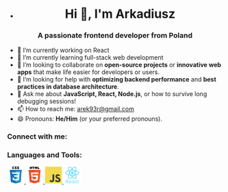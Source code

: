 - <h1 align="center">Hi 👋, I'm Arkadiusz</h1>
<h3 align="center">A passionate frontend developer from Poland</h3>


- 🔭 I’m currently working on React
- 🌱 I’m currently learning full-stack web development
- 👯 I’m looking to collaborate on **open-source projects** or **innovative web apps** that make life easier for developers or users.
- 🤔 I’m looking for help with **optimizing backend performance** and **best practices in database architecture**.
- 💬 Ask me about **JavaScript, React, Node.js**, or how to survive long debugging sessions!
- 📫 How to reach me: arek93r@gmail.com
- 😄 Pronouns: **He/Him** (or your preferred pronouns).



<h3 align="left">Connect with me:</h3>
<p align="left">
</p>

<h3 align="left">Languages and Tools:</h3>
<p align="left"> <a href="https://www.w3schools.com/css/" target="_blank" rel="noreferrer"> <img src="https://raw.githubusercontent.com/devicons/devicon/master/icons/css3/css3-original-wordmark.svg" alt="css3" width="40" height="40"/> </a> <a href="https://www.w3.org/html/" target="_blank" rel="noreferrer"> <img src="https://raw.githubusercontent.com/devicons/devicon/master/icons/html5/html5-original-wordmark.svg" alt="html5" width="40" height="40"/> </a> <a href="https://developer.mozilla.org/en-US/docs/Web/JavaScript" target="_blank" rel="noreferrer"> <img src="https://raw.githubusercontent.com/devicons/devicon/master/icons/javascript/javascript-original.svg" alt="javascript" width="40" height="40"/> </a> <a href="https://reactjs.org/" target="_blank" rel="noreferrer"> <img src="https://raw.githubusercontent.com/devicons/devicon/master/icons/react/react-original-wordmark.svg" alt="react" width="40" height="40"/> </a> </p>




